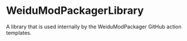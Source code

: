 # WeiduModPackagerLibrary
A library that is used internally by the WeiduModPackager GitHub action templates.
